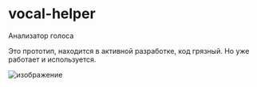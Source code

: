 # vocal-helper
Анализатор голоса

Это прототип, находится в активной разработке, код грязный.
Но уже работает и используется.

![изображение](https://user-images.githubusercontent.com/66904266/161446999-91e5866a-c979-40af-badf-f14e8de868c1.png)
